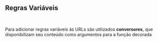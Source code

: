 ## Regras Variáveis

<br>

Para adicionar regras variáveis às URLs são utilizados **conversores**, que disponibilizam seu conteúdo como argumentos para a função decorada
